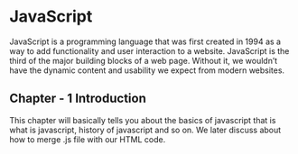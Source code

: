 # JavaScript
JavaScript is a programming language that was first created in 1994 as a way to add functionality and user interaction to a website. JavaScript is the third of the major building blocks of a web page. Without it, we wouldn’t have the dynamic content and usability we expect from modern websites.

## Chapter - 1 Introduction
This chapter will basically tells you about the basics of javascript that is what is javascript, history of javascript and so on. We later discuss about how to merge .js file with our HTML code. 